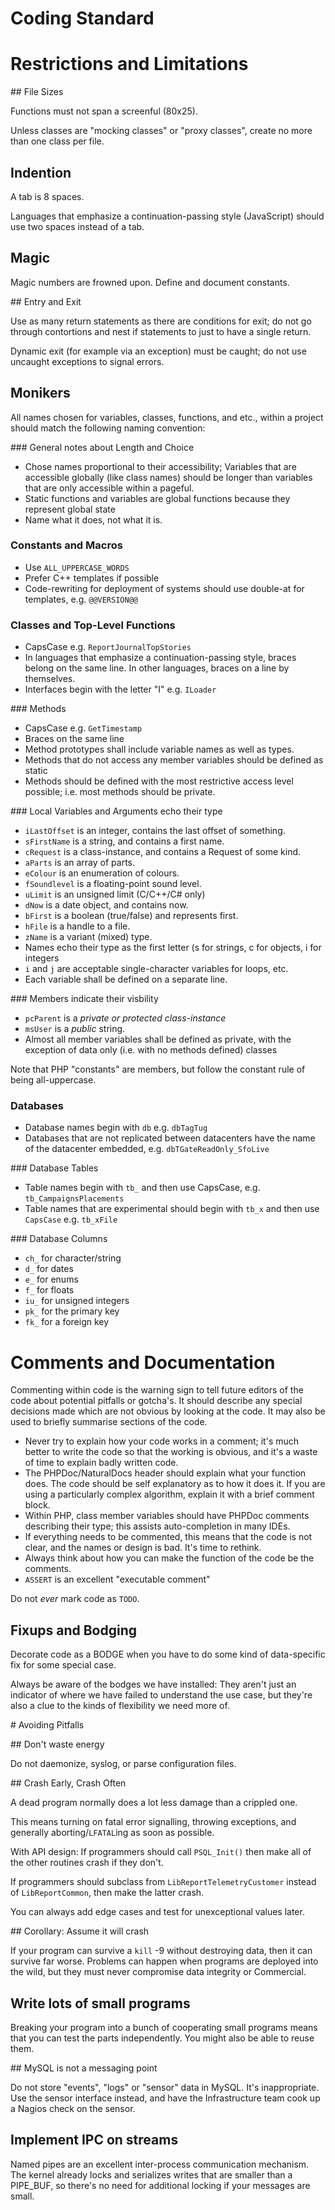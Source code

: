 Coding Standard
===============

# Restrictions and Limitations

## File Sizes

Functions must not span a screenful (80x25).

Unless classes are "mocking classes" or "proxy classes", create no more than one class per file.

## Indention

A tab is 8 spaces.

Languages that emphasize a continuation-passing style (JavaScript) should use two spaces instead of a tab.

## Magic

Magic numbers are frowned upon. Define and document constants.

## Entry and Exit

Use as many return statements as there are conditions for exit; do not go through contortions and nest if statements to just to have a single return.

Dynamic exit (for example via an exception) must be caught; do not use uncaught exceptions to signal errors.

## Monikers

All names chosen for variables, classes, functions, and etc., within a project should match the following naming convention:

### General notes about Length and Choice

* Chose names proportional to their accessibility; Variables that are accessible globally (like class names) should be longer than variables that are only accessible within a pageful.
* Static functions and variables are global functions because they represent global state
* Name what it does, not what it is.

### Constants and Macros

* Use `ALL_UPPERCASE_WORDS`
* Prefer C++ templates if possible
* Code-rewriting for deployment of systems should use double-at for templates, e.g. `@@VERSION@@`

### Classes and Top-Level Functions

* CapsCase e.g. `ReportJournalTopStories`
* In languages that emphasize a continuation-passing style, braces belong on the same line. In other languages, braces on a line by themselves.
* Interfaces begin with the letter "I" e.g. `ILoader`

### Methods

* CapsCase e.g. `GetTimestamp`
* Braces on the same line
* Method prototypes shall include variable names as well as types.
* Methods that do not access any member variables should be defined as static
* Methods should be defined with the most restrictive access level possible; i.e. most methods should be private.

### Local Variables and Arguments echo their type

* `iLastOffset` is an integer, contains the last offset of something.
* `sFirstName` is a string, and contains a first name.
* `cRequest` is a class-instance, and contains a Request of some kind.
* `aParts` is an array of parts.
* `eColour` is an enumeration of colours.
* `fSoundlevel` is a floating-point sound level.
* `uLimit` is an unsigned limit (C/C++/C# only)
* `dNow` is a date object, and contains now.
* `bFirst` is a boolean (true/false) and represents first.
* `hFile` is a handle to a file.
* `zName` is a variant (mixed) type.
* Names echo their type as the first letter (s for strings, c for objects, i for integers
* `i` and `j` are acceptable single-character variables for loops, etc.
* Each variable shall be defined on a separate line.

### Members indicate their visbility

* `pcParent` is a *private or protected class-instance*
* `msUser` is a *public* string.
* Almost all member variables shall be defined as private, with the exception of data only (i.e. with no methods defined) classes

Note that PHP "constants" are members, but follow the constant rule of being all-uppercase.

### Databases

* Database names begin with `db` e.g. `dbTagTug`
* Databases that are not replicated between datacenters have the name of the datacenter embedded, e.g. `dbTGateReadOnly_SfoLive`

### Database Tables

* Table names begin with `tb_` and then use CapsCase, e.g. `tb_CampaignsPlacements`
* Table names that are experimental should begin with `tb_x` and then use `CapsCase` e.g. `tb_xFile`

### Database Columns

* `ch_` for character/string
* `d_` for dates
* `e_` for enums
* `f_` for floats
* `iu_` for unsigned integers
* `pk_` for the primary key
* `fk_` for a foreign key

# Comments and Documentation

Commenting within code is the warning sign to tell future editors of the code about potential pitfalls or gotcha's.
It should describe any special decisions made which are not obvious by looking at the code. It may also be used to briefly summarise sections of the code.

* Never try to explain how your code works in a comment; it's much better to write the code so that the working is obvious, and it's a waste of time to explain badly written code.
* The PHPDoc/NaturalDocs header should explain what your function does. The code should be self explanatory as to how it does it. If you are using a particularly complex algorithm, explain it with a brief comment block. 
* Within PHP, class member variables should have PHPDoc comments describing their type; this assists auto-completion in many IDEs. 
* If everything needs to be commented, this means that the code is not clear, and the names or design is bad. It's time to rethink.
* Always think about how you can make the function of the code be the comments.
* `ASSERT` is an excellent "executable comment"

Do not *ever* mark code as `TODO`.

## Fixups and Bodging

Decorate code as a BODGE when you have to do some kind of data-specific fix for some special case. 

Always be aware of the bodges we have installed: They aren't just an indicator of where we have failed to understand the use case,
but they're also a clue to the kinds of flexibility we need more of.

# Avoiding Pitfalls

## Don't waste energy

Do not daemonize, syslog, or parse configuration files.

## Crash Early, Crash Often

A dead program normally does a lot less damage than a crippled one.

This means turning on fatal error signalling, throwing exceptions, and generally aborting/`LFATAL`ing as soon as possible.

With API design: If programmers should call `PSQL_Init()` then make all of the other routines crash if they don't.

If programmers should subclass from `LibReportTelemetryCustomer` instead of `LibReportCommon`, then make the latter crash.

You can always add edge cases and test for unexceptional values later.

## Corollary: Assume it will crash

If your program can survive a `kill` -9 without destroying data, then it can survive far worse. Problems can happen when programs are deployed into the wild, but they must never compromise data integrity or Commercial.

## Write lots of small programs

Breaking your program into a bunch of cooperating small programs means that you can test the parts independently. You might also be able to reuse them.

## MySQL is not a messaging point

Do not store "events", "logs" or "sensor" data in MySQL. It's inappropriate. Use the sensor interface instead, and have the Infrastructure team cook up a Nagios check on the sensor.

## Implement IPC on streams

Named pipes are an excellent inter-process communication mechanism. The kernel already locks and serializes writes that are smaller than a PIPE_BUF, so there's no need for additional locking if your messages are small.

